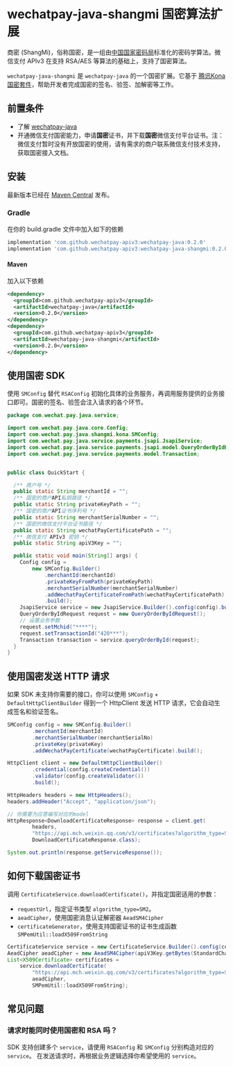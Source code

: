 # wechatpay-java-shangmi 国密算法扩展

商密 (ShangMi)，俗称国密，是一组由[中国国家密码局](https://www.oscca.gov.cn/)标准化的密码学算法。微信支付 APIv3 在支持 RSA/AES 等算法的基础上，支持了国密算法。

`wechatpay-java-shangmi` 是 `wechatpay-java` 的一个国密扩展。它基于 [腾讯Kona国密套件](https://github.com/Tencent/TencentKonaSMSuite)，帮助开发者完成国密的签名、验签、加解密等工作。

## 前置条件

+ 了解 [wechatpay-java](https://github.com/wechatpay-apiv3/wechatpay-java)
+ 开通微信支付国密能力，申请**国密**证书，并下载**国密**微信支付平台证书。注：微信支付暂时没有开放国密的使用，请有需求的商户联系微信支付技术支持，获取国密接入文档。

## 安装

最新版本已经在 [Maven Central](https://search.maven.org/artifact/com.github.wechatpay-apiv3/wechatpay-java-shangmi) 发布。

### Gradle
在你的 build.gradle 文件中加入如下的依赖
```groovy
implementation 'com.github.wechatpay-apiv3:wechatpay-java:0.2.0'
implementation 'com.github.wechatpay-apiv3:wechatpay-java-shangmi:0.2.0'
```

#### Maven
加入以下依赖
```xml
<dependency>
  <groupId>com.github.wechatpay-apiv3</groupId>
  <artifactId>wechatpay-java</artifactId>
  <version>0.2.0</version>
</dependency>
<dependency>
  <groupId>com.github.wechatpay-apiv3</groupId>
  <artifactId>wechatpay-java-shangmi</artifactId>
  <version>0.2.0</version>
</dependency>
```

## 使用国密 SDK

使用 `SMConfig` 替代 `RSAConfig` 初始化具体的业务服务，再调用服务提供的业务接口即可。国密的签名、验签会注入请求的各个环节。

```java
package com.wechat.pay.java.service;

import com.wechat.pay.java.core.Config;
import com.wechat.pay.java.shangmi.kona.SMConfig;
import com.wechat.pay.java.service.payments.jsapi.JsapiService;
import com.wechat.pay.java.service.payments.jsapi.model.QueryOrderByIdRequest;
import com.wechat.pay.java.service.payments.model.Transaction;


public class QuickStart {

  /** 商户号 */
  public static String merchantId = "";
  /** 国密的商户API私钥路径 */
  public static String privateKeyPath = "";
  /** 国密的商户API证书序列号 */
  public static String merchantSerialNumber = "";
  /** 国密的微信支付平台证书路径 */
  public static String wechatPayCertificatePath = "";
  /** 微信支付 APIv3 密钥 */
  public static String apiV3Key = "";

  public static void main(String[] args) {
    Config config =
        new SMConfig.Builder()
            .merchantId(merchantId)
            .privateKeyFromPath(privateKeyPath)
            .merchantSerialNumber(merchantSerialNumber)
            .addWechatPayCertificateFromPath(wechatPayCertificatePath)
            .build();
    JsapiService service = new JsapiService.Builder().config(config).build();
    QueryOrderByIdRequest request = new QueryOrderByIdRequest();
    // 设置业务参数
    request.setMchid("****");
    request.setTransactionId("420***");
    Transaction transaction = service.queryOrderById(request);
  }
}
```

## 使用国密发送 HTTP 请求

如果 SDK 未支持你需要的接口，你可以使用 `SMConfig` + `DefaultHttpClientBuilder` 得到一个 HttpClient 发送 HTTP 请求，它会自动生成签名和验证签名。

```java
SMConfig config = new SMConfig.Builder()
        .merchantId(merchantId)
        .merchantSerialNumber(merchantSerialNo)
        .privateKey(privateKey)
        .addWechatPayCertificate(wechatPayCertificate).build();

HttpClient client = new DefaultHttpClientBuilder()
        .credential(config.createCredential())
        .validator(config.createValidator())
        .build();

HttpHeaders headers = new HttpHeaders();
headers.addHeader("Accept", "application/json");

// 你需要为应答编写对应的model
HttpResponse<DownloadCertificateResponse> response = client.get(
        headers,
        "https://api.mch.weixin.qq.com/v3/certificates?algorithm_type=SM2",
        DownloadCertificateResponse.class);

System.out.println(response.getServiceResponse());
```

## 如何下载国密证书

调用 `CertificateService.downloadCertificate()`，并指定国密适用的参数：

+ `requestUrl`，指定证书类型 `algorithm_type=SM2`。
+ `aeadCipher`，使用国密消息认证解密器 `AeadSM4Cipher`
+ `certificateGenerator`，使用支持国密证书的证书生成函数 `SMPemUtil::loadX509FromString`

```java
CertificateService service = new CertificateService.Builder().config(config).build();
AeadCipher aeadCipher = new AeadSM4Cipher(apiV3Key.getBytes(StandardCharsets.UTF_8));
List<X509Certificate> certificates =
    service.downloadCertificate(
        "https://api.mch.weixin.qq.com/v3/certificates?algorithm_type=SM2",
        aeadCipher,
        SMPemUtil::loadX509FromString);
```

## 常见问题

### 请求时能同时使用国密和 RSA 吗？

SDK 支持创建多个 `service`，请使用 `RSAConfig` 和 `SMConfig` 分别构造对应的 `service`。
在发送请求时，再根据业务逻辑选择你希望使用的 `service`。
